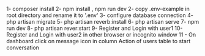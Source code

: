 1- composer install
2- npm install , npm run dev
2- copy .env-example in root directory and rename it to '.env'
3- configure database connection
4- php artisan migrate
5- php artisan reverb:install 
6- php artisan serve
7- npm run dev
8- php artisan rever:start
9- Register and Login with user1 
10- Register and Login with user2 in other browser or incognito window
11 - On dashboard click on message icon in column Action of users table to start conversation
